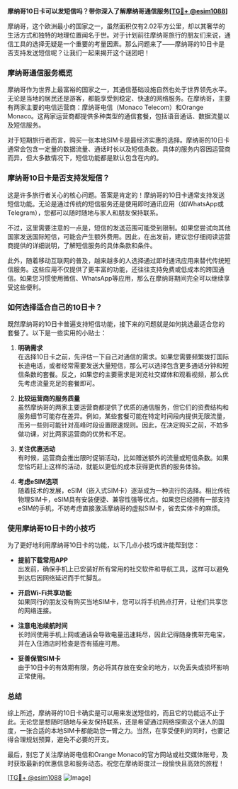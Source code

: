 **摩纳哥10日卡可以发短信吗？带你深入了解摩纳哥通信服务[[TG💪+ @esim1088](https://t.me/s/esim1088)]**

摩纳哥，这个欧洲最小的国家之一，虽然面积仅有2.02平方公里，却以其奢华的生活方式和独特的地理位置闻名于世。对于计划前往摩纳哥旅行的朋友们来说，通信工具的选择无疑是一个重要的考量因素。那么问题来了——摩纳哥的10日卡是否支持发送短信呢？让我们一起来揭开这个谜团吧！

### **摩纳哥通信服务概览**

摩纳哥作为世界上最富裕的国家之一，其通信基础设施自然也处于世界领先水平。无论是当地的居民还是游客，都能享受到稳定、快速的网络服务。在摩纳哥，主要有两家主要的电信运营商：摩纳哥电信（Monaco Telecom）和Orange Monaco。这两家运营商都提供多种类型的通信套餐，包括语音通话、数据流量以及短信服务。

对于短期旅行者而言，购买一张本地SIM卡是最经济实惠的选择。摩纳哥的10日卡通常会包含一定量的数据流量、通话时长以及短信条数。具体的服务内容因运营商而异，但大多数情况下，短信功能都是默认包含在内的。

### **摩纳哥10日卡是否支持发短信？**

这是许多旅行者关心的核心问题。答案是肯定的！摩纳哥的10日卡通常支持发送短信功能。无论是通过传统的短信服务还是使用即时通讯应用（如WhatsApp或Telegram），您都可以随时随地与家人和朋友保持联系。

不过，这里需要注意的一点是，短信的发送范围可能受到限制。如果您尝试向其他国家发送国际短信，可能会产生额外费用。因此，在出发前，建议您仔细阅读运营商提供的详细说明，了解短信服务的具体条款和条件。

此外，随着移动互联网的普及，越来越多的人选择通过即时通讯应用来替代传统短信服务。这些应用不仅提供了更丰富的功能，还往往支持免费或低成本的跨国通信。如果您习惯使用微信、WhatsApp等应用，那么在摩纳哥期间完全可以继续享受这些便利。

### **如何选择适合自己的10日卡？**

既然摩纳哥的10日卡普遍支持短信功能，接下来的问题就是如何挑选最适合您的套餐了。以下是一些实用的小贴士：

1. **明确需求**  
   在选择10日卡之前，先评估一下自己对通信的需求。如果您需要频繁拨打国际长途电话，或者经常需要发送大量短信，那么可以选择包含更多通话分钟和短信条数的套餐。反之，如果您的主要需求是浏览社交媒体和观看视频，那么优先考虑流量充足的套餐即可。

2. **比较运营商的服务质量**  
   虽然摩纳哥的两家主要运营商都提供了优质的通信服务，但它们的资费结构和服务细节可能存在差异。例如，某些套餐可能在特定时间段内提供无限流量，而另一些则可能针对高峰时段设置限速规则。因此，在决定购买之前，不妨多做功课，对比两家运营商的优势和不足。

3. **关注优惠活动**  
   有时候，运营商会推出限时促销活动，比如赠送额外的流量或短信条数。如果您恰巧赶上这样的活动，就能以更低的成本获得更优质的服务体验。

4. **考虑eSIM选项**  
   随着技术的发展，eSIM（嵌入式SIM卡）逐渐成为一种流行的选择。相比传统物理SIM卡，eSIM具有安装便捷、兼容性强等优点。如果您已经拥有一部支持eSIM的手机，不妨考虑直接激活摩纳哥的虚拟SIM卡，省去实体卡的麻烦。

### **使用摩纳哥10日卡的小技巧**

为了更好地利用摩纳哥10日卡的功能，以下几点小技巧或许能帮到您：

- **提前下载常用APP**  
  出发前，确保手机上已安装好所有常用的社交软件和导航工具，这样可以避免到达后因网络延迟而手忙脚乱。

- **开启Wi-Fi共享功能**  
  如果同行的朋友没有购买当地SIM卡，您可以将手机热点打开，让他们共享您的网络连接。

- **注意电池续航时间**  
  长时间使用手机上网或通话会导致电量迅速耗尽，因此记得随身携带充电宝，并在入住酒店时检查是否有插座可用。

- **妥善保管SIM卡**  
  由于10日卡的有效期有限，务必将其存放在安全的地方，以免丢失或损坏影响正常使用。

### **总结**

综上所述，摩纳哥的10日卡确实是可以用来发送短信的，而且它的功能远不止于此。无论您是想随时随地与亲友保持联系，还是希望通过网络探索这个迷人的国度，一张合适的本地SIM卡都能助您一臂之力。当然，在享受便利的同时，也要记得合理规划预算，避免不必要的开支。

最后，别忘了关注摩纳哥电信和Orange Monaco的官方网站或社交媒体账号，及时获取最新的优惠信息和服务动态。祝您在摩纳哥度过一段愉快且高效的旅程！

[[TG💪+ @esim1088](https://t.me/s/esim1088) ![Image](https://i.postimg.cc/4NQfJmqS/Snipaste-2025-05-13-00-14-12.png)]
